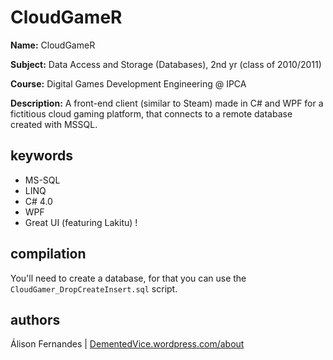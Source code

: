 CloudGameR
====
__Name:__ CloudGameR

__Subject:__ Data Access and Storage (Databases), 2nd yr (class of 2010/2011)

__Course:__ Digital Games Development Engineering @ IPCA

__Description:__ A front-end client (similar to Steam) made in C# and WPF for a fictitious cloud gaming platform, that connects to a remote database created with MSSQL.

keywords
--------
* MS-SQL
* LINQ
* C# 4.0
* WPF
* Great UI (featuring Lakitu) !

compilation
---------------
You'll need to create a database, for that you can use the `CloudGamer_DropCreateInsert.sql` script. 

authors
--------

Álison Fernandes  | [DementedVice.wordpress.com/about](http://dementedvice.wordpress.com/about/)
